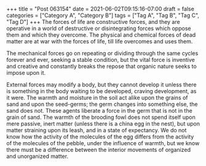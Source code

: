 +++
title = "Post 063154"
date = 2021-06-02T09:15:16-07:00
draft = false
categories = ["Category A", "Category B"]
tags = ["Tag A", "Tag B", "Tag C", "Tag D"]
+++
The forces of life are constructive forces, and they are operative in a world of destructive or disintegrating forces which oppose them and which they overcome. The physical and chemical forces of dead matter are at war with the forces of life, till life overcomes and uses them.

The mechanical forces go on repeating or dividing through the same cycles forever and ever, seeking a stable condition, but the vital force is inventive and creative and constantly breaks the repose that organic nature seeks to impose upon it.

External forces may modify a body, but they cannot develop it unless there is something in the body waiting to be developed, craving development, as it were. The warmth and moisture in the soil act alike upon the grains of sand and upon the seed-germs; the germ changes into something else, the sand does not. These agents liberate a force in the germ that is not in the grain of sand. The warmth of the brooding fowl does not spend itself upon mere passive, inert matter (unless there is a china egg in the nest), but upon matter straining upon its leash, and in a state of expectancy. We do not know how the activity of the molecules of the egg differs from the activity of the molecules of the pebble, under the influence of warmth, but we know there must be a difference between the interior movements of organized and unorganized matter.
